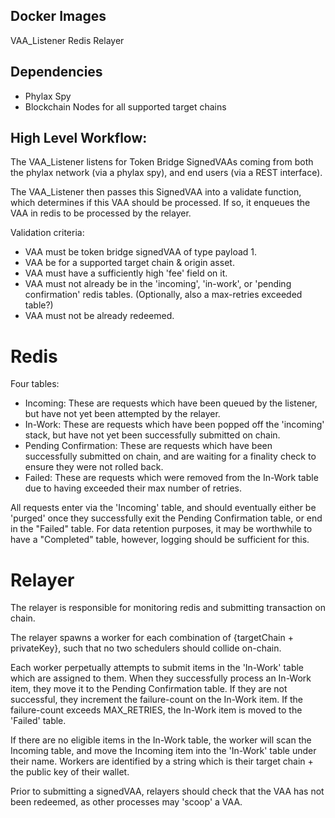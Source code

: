 ## Docker Images

VAA_Listener
Redis
Relayer

## Dependencies

- Phylax Spy
- Blockchain Nodes for all supported target chains

## High Level Workflow:

The VAA_Listener listens for Token Bridge SignedVAAs coming from both the phylax network (via a phylax spy), and end users (via a REST interface).

The VAA_Listener then passes this SignedVAA into a validate function, which determines if this VAA should be processed. If so, it enqueues the VAA in redis to be processed by the relayer.

Validation criteria:

- VAA must be token bridge signedVAA of type payload 1.
- VAA be for a supported target chain & origin asset.
- VAA must have a sufficiently high 'fee' field on it.
- VAA must not already be in the 'incoming', 'in-work', or 'pending confirmation' redis tables. (Optionally, also a max-retries exceeded table?)
- VAA must not be already redeemed.

# Redis

Four tables:

- Incoming: These are requests which have been queued by the listener, but have not yet been attempted by the relayer.
- In-Work: These are requests which have been popped off the 'incoming' stack, but have not yet been successfully submitted on chain.
- Pending Confirmation: These are requests which have been successfully submitted on chain, and are waiting for a finality check to ensure they were not rolled back.
- Failed: These are requests which were removed from the In-Work table due to having exceeded their max number of retries.

All requests enter via the 'Incoming' table, and should eventually either be 'purged' once they successfully exit the Pending Confirmation table, or end in the "Failed" table. For data retention purposes, it may be worthwhile to have a "Completed" table, however, logging should be sufficient for this.

# Relayer

The relayer is responsible for monitoring redis and submitting transaction on chain.

The relayer spawns a worker for each combination of {targetChain + privateKey}, such that no two schedulers should collide on-chain.

Each worker perpetually attempts to submit items in the 'In-Work' table which are assigned to them. When they successfully process an In-Work item, they move it to the Pending Confirmation table. If they are not successful, they increment the failure-count on the In-Work item. If the failure-count exceeds MAX_RETRIES, the In-Work item is moved to the 'Failed' table.

If there are no eligible items in the In-Work table, the worker will scan the Incoming table, and move the Incoming item into the 'In-Work' table under their name. Workers are identified by a string which is their target chain + the public key of their wallet.

Prior to submitting a signedVAA, relayers should check that the VAA has not been redeemed, as other processes may 'scoop' a VAA.
